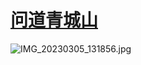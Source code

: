 # [问道青城山](https://github.com/zfy68/gitblog/issues/62)

![IMG_20230305_131856.jpg](https://user-images.githubusercontent.com/37278360/222958077-e77c6efe-1e0c-4226-8f43-6e9479fb5c5f.jpg)